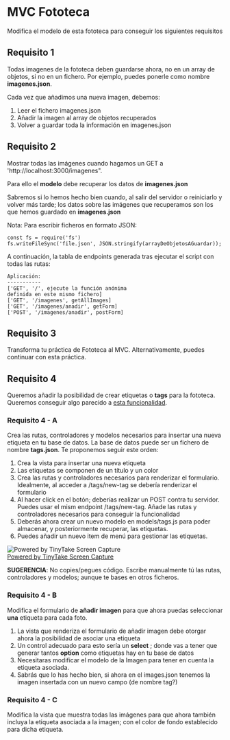 # MVC Fototeca

Modifica el modelo de esta fototeca para conseguir los siguientes requisitos

## Requisito 1
Todas imagenes de la fototeca deben guardarse ahora, no en un array de objetos, si no en un fichero. Por ejemplo, puedes ponerle como nombre __imagenes.json__. 

Cada vez que añadimos una nueva imagen, debemos:

1. Leer el fichero imagenes.json
2. Añadir la imagen al array de objetos recuperados
3. Volver a guardar toda la información en imagenes.json

## Requisito 2
Mostrar todas las imágenes cuando hagamos un GET a 'http://localhost:3000/imagenes".

Para ello el **modelo** debe recuperar los datos de __imagenes.json__

Sabremos si lo hemos hecho bien cuando, al salir del servidor o reiniciarlo y volver más tarde; los datos sobre las imágenes que recuperamos son los que hemos guardado en __imagenes.json__

Nota: Para escribir ficheros en formato JSON:

```
const fs = require('fs')
fs.writeFileSync('file.json', JSON.stringify(arrayDeObjetosAGuardar));
```

A continuación, la tabla de endpoints generada tras ejecutar el script con todas las rutas:

```
Aplicación:
-----------
['GET', '/', ejecute la función anónima
definida en este mismo fichero]
['GET', '/imagenes', getAllImages]
['GET', '/imagenes/anadir', getForm]
['POST', '/imagenes/anadir', postForm]

```

## Requisito 3
Transforma tu práctica de Fototeca al MVC. Alternativamente, puedes continuar con esta práctica.

## Requisito 4 
Queremos añadir la posibilidad de crear etiquetas o **tags** para la fototeca. Queremos conseguir algo parecido a [esta funcionalidad](https://oscarm.tinytake.com/tt/NTM1NzAyNV8xNjc2MDU4Ng).

### Requisito 4 - A
Crea las rutas, controladores y modelos necesarios para insertar una nueva etiqueta en tu base de datos. La base de datos puede ser un fichero de nombre **tags.json**.
Te proponemos seguir este orden:

1. Crea la vista para insertar una nueva etiqueta
2. Las etiquetas se componen de un título y un color
3. Crea las rutas y controladores necesarios para renderizar el formulario. Idealmente, al acceder a /tags/new-tag se debería renderizar el formulario
4. Al hacer click en el botón; deberías realizar un POST contra tu servidor. Puedes usar el mism endpoint /tags/new-tag. Añade las rutas y controladores necesarios para conseguir la funcionalidad
5. Deberás ahora crear un nuevo modelo en models/tags.js para poder almacenar, y posteriormente recuperar, las etiquetas.
6. Puedes añadir un nuevo item de menú para gestionar las etiquetas.

<img src="https://oscarm.tinytake.com/media/1052cc9?filename=1623130786516_TinyTake08-06-2021-07-39-43_637587275862603845.png&sub_type=thumbnail_preview&type=attachment&width=800&height=315" title="Powered by TinyTake Screen Capture"/><br><a href="https://www.tinytake.com">Powered by TinyTake Screen Capture</a>

**SUGERENCIA**: No copies/pegues código. Escribe manualmente tú las rutas, controladores y modelos; aunque te bases en otros ficheros.

### Requisito 4 - B
Modifica el formulario de **añadir imagen** para que ahora puedas seleccionar **una** etiqueta para cada foto.

1. La vista que renderiza el formulario de añadir imagen debe otorgar ahora la posibilidad de asociar una etiqueta 
2. Un control adecuado para esto sería un **select** ; donde vas a tener que generar tantos **option** como etiquetas hay en tu base de datos
3. Necesitaras modificar el modelo de la Imagen para tener en cuenta la etiqueta asociada.
4. Sabrás que lo has hecho bien, si ahora en el images.json tenemos la imagen insertada con un nuevo campo (de nombre tag?)

### Requisito 4 - C
Modifica la vista que muestra todas las imágenes para que ahora también incluya la etiqueta asociada a la imagen; con el color de fondo establecido para dicha etiqueta.
